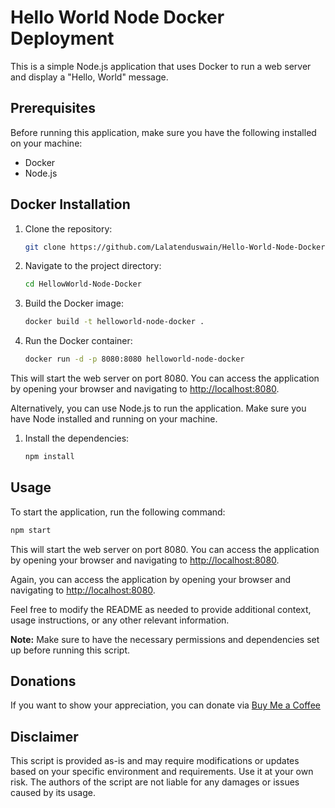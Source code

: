 # Hello World Node Docker Deployment

This is a simple Node.js application that uses Docker to run a web server and display a "Hello, World" message.

## Prerequisites

Before running this application, make sure you have the following installed on your machine:

- Docker
- Node.js

## Docker Installation

1. Clone the repository:

   ```bash
   git clone https://github.com/Lalatenduswain/Hello-World-Node-Docker.git
   ```

2. Navigate to the project directory:

   ```bash
   cd HellowWorld-Node-Docker
   ```

3. Build the Docker image:

   ```bash
   docker build -t helloworld-node-docker .
   ```

4. Run the Docker container:

   ```bash
   docker run -d -p 8080:8080 helloworld-node-docker
   ```

This will start the web server on port 8080. You can access the application by opening your browser and navigating to [http://localhost:8080](http://localhost:8080).
   
Alternatively, you can use Node.js to run the application. Make sure you have Node installed and running on your machine.

1. Install the dependencies:

   ```bash
   npm install
   ```

## Usage

To start the application, run the following command:

```bash
npm start
```

This will start the web server on port 8080. You can access the application by opening your browser and navigating to [http://localhost:8080](http://localhost:8080).



Again, you can access the application by opening your browser and navigating to [http://localhost:8080](http://localhost:8080).

Feel free to modify the README as needed to provide additional context, usage instructions, or any other relevant information.

**Note:** Make sure to have the necessary permissions and dependencies set up before running this script.

## Donations

If you want to show your appreciation, you can donate via [Buy Me a Coffee](https://www.buymeacoffee.com/lalatendu.swain)

## Disclaimer

This script is provided as-is and may require modifications or updates based on your specific environment and requirements. Use it at your own risk. The authors of the script are not liable for any damages or issues caused by its usage.
